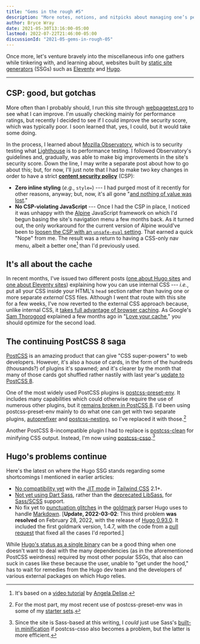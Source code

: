 ```yaml
---
title: "Gems in the rough #5"
description: "More notes, notions, and nitpicks about managing one’s personal website."
author: Bryce Wray
date: 2021-05-30T13:16:00-05:00
lastmod: 2022-07-22T21:46:00-05:00
discussionId: "2021-05-gems-in-rough-05"
---
```


Once more, let's venture bravely into the miscellaneous info one gathers while tinkering with, and learning about, websites built by [static site generators](https://jamstack.org/generators) (SSGs) such as [Eleventy](https://11ty.dev) and [Hugo](https://gohugo.io).

---

## CSP: good, but gotchas

More often than I probably should, I run this site through [webpagetest.org](https://webpagetest.org) to see what I can improve. I'm usually checking mainly for performance ratings, but recently I decided to see if I could improve the security score, which was typically poor. I soon learned that, yes, I could, but it would take some doing.

In the process, I learned about [Mozilla Observatory](https://observatory.mozilla.org), which is to security testing what [Lighthouse](https://developers.google.com/web/tools/lighthouse) is to performance testing. I followed Observatory's guidelines and, gradually, was able to make big improvements in the site's security score. Down the line, I may write a separate post about how to go about this; but, for now, I'll just note that I had to make two key changes in order to have a strict [**content security policy**](https://developer.mozilla.org/en-US/docs/Web/HTTP/CSP) (CSP):

- **Zero inline styling** (*e.g.*, `style=`) --- I had purged most of it recently for other reasons, anyway; but, now, it's all gone "[and nothing of value was lost](https://english.stackexchange.com/questions/5679/what-is-the-origin-of-the-phrase-and-nothing-of-value-was-lost)."
- **No CSP-violating JavaScript** --- Once I had the CSP in place, I noticed it was unhappy with the [Alpine](https://github.com/alpinejs/alpine) JavaScript framework on which I'd begun basing the site's navigation menu a few months back. As it turned out, the only workaround for the current version of Alpine would've been to [loosen the CSP with an `unsafe-eval` setting](https://github.com/alpinejs/alpine/issues/237). That earned a quick "Nope" from me. The result was a return to having a CSS-only nav menu, albeit a better one[^newMenu] than I'd previously used.

[^newMenu]:  It's based on a [video tutorial](https://www.youtube.com/watch?v=SIzi9z8mrTk) by [Angela Delise](https://www.angeladelise.com/).

## It's all about the cache

In recent months, I've issued two different posts ([one about Hugo sites](/posts/2021/02/tailwind-head-hugo-pipes/) and [one about Eleventy sites](/posts/2021/03/tailwind-head-eleventy/)) explaining how you can use internal CSS --- *i.e.*, put all your CSS inside your HTML's `head` section rather than having one or more separate *external* CSS files. Although I went that route with this site for a few weeks, I've now reverted to the external CSS approach because, unlike internal CSS, it [takes full advantage of browser caching](https://gtmetrix.com/leverage-browser-caching.html). As Google's [Sam Thorogood](https://whistlr.info/) explained a few months ago in "[Love your cache](https://web.dev/love-your-cache/)," you should optimize for the second load.

## The continuing PostCSS 8 saga

[PostCSS](https://postcss.org) is an amazing product that can give "CSS super-powers" to web developers. However, it's also a house of cards, in the form of the hundreds (thousands?) of plugins it's spawned; and it's clearer by the month that many of those cards got shuffled rather nastily with last year's [update to PostCSS 8](https://evilmartians.com/chronicles/postcss-8-plugin-migration).

One of the most widely used PostCSS plugins is [postcss-preset-env](https://preset-env.cssdb.org/). It includes many capabilities which could otherwise require the use of numerous other plugins, but it [remains broken in PostCSS 8](https://github.com/csstools/postcss-preset-env/issues/191). I'd been using postcss-preset-env mainly to do what one can get with two separate plugins, [autoprefixer](https://github.com/postcss/autoprefixer) and [postcss-nesting](https://github.com/csstools/postcss-nesting), so I've replaced it with those.[^presetStarters]

[^presetStarters]: For the most part, my most recent use of postcss-preset-env was in some of my [starter sets](/posts/2021/03/beginners-luck-update/).

Another PostCSS 8-incompatible plugin I had to replace is [postcss-clean](https://github.com/leodido/postcss-clean) for minifying CSS output. Instead, I'm now using [postcss-csso](https://github.com/lahmatiy/postcss-csso).[^sassOnly]

[^sassOnly]: Since the site is Sass-based at this writing, I *could* just use Sass's [built-in minification](https://sass-lang.com/documentation/cli/dart-sass#style) if postcss-csso also becomes a problem, but the latter is more efficient.

## Hugo's problems continue

Here's the latest on where the Hugo SSG stands regarding some shortcomings I mentioned in earlier articles:

- [No compatibility yet](https://github.com/gohugoio/hugo/issues/8343) with the [JIT mode](https://tailwindcss.com/docs/just-in-time-mode) in [Tailwind CSS](https://tailwindcss.com) 2.1+.
- [Not yet using Dart Sass](https://github.com/gohugoio/hugo/issues/8299), rather than the [deprecated LibSass](https://sass-lang.com/blog/libsass-is-deprecated), for [Sass/SCSS](https://sass-lang.com) support.
- No fix yet to [punctuation glitches](https://github.com/yuin/goldmark/issues/180) in the [goldmark](https://github.com/yuin/goldmark) parser Hugo uses to handle [Markdown](https://daringfireball.net/projects/markdown). \[**Update, 2022-03-02**: This third problem **was resolved** on February 28, 2022, with the release of [Hugo 0.93.0](https://github.com/gohugoio/hugo/releases/tag/v0.93.0). It included the first goldmark version, 1.4.7, with the code from a [pull request](https://github.com/yuin/goldmark/pull/280) that fixed all the cases I'd reported.]

While [Hugo's status as a single binary](https://discourse.gohugo.io/t/what-will-2021-bring-for-hugo/31098/5) can be a good thing when one doesn't want to deal with the many dependencies (as in the aforementioned PostCSS weirdness) required by most other popular SSGs, that also can suck in cases like these because the user, unable to "get under the hood," has to wait for remedies from the Hugo dev team and the developers of various external packages on which Hugo relies.
